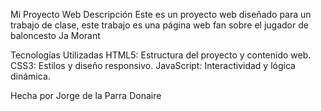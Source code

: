 Mi Proyecto Web
Descripción
Este es un proyecto web diseñado para un trabajo de clase, este trabajo es una página web fan sobre el jugador de baloncesto Ja Morant 

Tecnologías Utilizadas
HTML5: Estructura del proyecto y contenido web.
CSS3: Estilos y diseño responsivo.
JavaScript: Interactividad y lógica dinámica.

Hecha por Jorge de la Parra Donaire 
